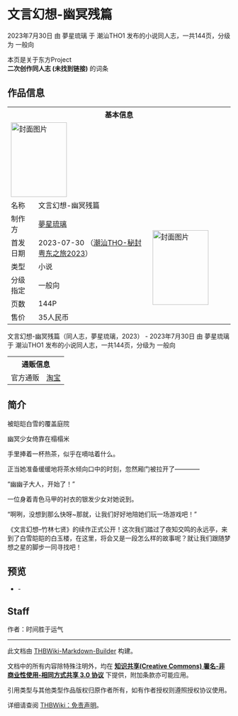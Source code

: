 # 文言幻想-幽冥残篇

<!-- source html: G:\repos\THBWiki-Markdown-Builder\THBWikiMarkdown\Temp\main\6\6d\ns0%3A%E6%96%87%E8%A8%80%E5%B9%BB%E6%83%B3-%E5%B9%BD%E5%86%A5%E6%AE%8B%E7%AF%87.html -->

2023年7月30日 由 夢星琉璃 于 潮汕THO1 发布的小说同人志，一共144页，分级为 一般向

本页是关于东方Project  
 **二次创作同人志 (未找到链接)** 的词条

## 作品信息

<table><tbody><tr><th colspan="3">基本信息</th></tr><tr><td class="cover-artwork-mobile" colspan="2"><a href="./文件-文言幻想-幽冥残篇封面.jpg.md" class="image" title="封面图片"><img alt="封面图片" src="https://upload.thwiki.cc/thumb/c/c4/%E6%96%87%E8%A8%80%E5%B9%BB%E6%83%B3-%E5%B9%BD%E5%86%A5%E6%AE%8B%E7%AF%87%E5%B0%81%E9%9D%A2.jpg/126px-%E6%96%87%E8%A8%80%E5%B9%BB%E6%83%B3-%E5%B9%BD%E5%86%A5%E6%AE%8B%E7%AF%87%E5%B0%81%E9%9D%A2.jpg" decoding="async" loading="lazy" width="126" height="168" srcset="https://upload.thwiki.cc/thumb/c/c4/%E6%96%87%E8%A8%80%E5%B9%BB%E6%83%B3-%E5%B9%BD%E5%86%A5%E6%AE%8B%E7%AF%87%E5%B0%81%E9%9D%A2.jpg/189px-%E6%96%87%E8%A8%80%E5%B9%BB%E6%83%B3-%E5%B9%BD%E5%86%A5%E6%AE%8B%E7%AF%87%E5%B0%81%E9%9D%A2.jpg 1.5x, https://upload.thwiki.cc/thumb/c/c4/%E6%96%87%E8%A8%80%E5%B9%BB%E6%83%B3-%E5%B9%BD%E5%86%A5%E6%AE%8B%E7%AF%87%E5%B0%81%E9%9D%A2.jpg/252px-%E6%96%87%E8%A8%80%E5%B9%BB%E6%83%B3-%E5%B9%BD%E5%86%A5%E6%AE%8B%E7%AF%87%E5%B0%81%E9%9D%A2.jpg 2x" data-file-width="861" data-file-height="1148"></a></td>
</tr><tr><td class="label">名称</td><td colspan="2"> 文言幻想-幽冥残篇 </td></tr><tr><td class="label">制作方</td><td><a href="./夢星琉璃.md" title="夢星琉璃">夢星琉璃</a></td><td class="cover-artwork" rowspan="6" style="min-width:168px;"><a href="./文件-文言幻想-幽冥残篇封面.jpg.md" class="image" title="封面图片"><img alt="封面图片" src="https://upload.thwiki.cc/thumb/c/c4/%E6%96%87%E8%A8%80%E5%B9%BB%E6%83%B3-%E5%B9%BD%E5%86%A5%E6%AE%8B%E7%AF%87%E5%B0%81%E9%9D%A2.jpg/126px-%E6%96%87%E8%A8%80%E5%B9%BB%E6%83%B3-%E5%B9%BD%E5%86%A5%E6%AE%8B%E7%AF%87%E5%B0%81%E9%9D%A2.jpg" decoding="async" loading="lazy" width="126" height="168" srcset="https://upload.thwiki.cc/thumb/c/c4/%E6%96%87%E8%A8%80%E5%B9%BB%E6%83%B3-%E5%B9%BD%E5%86%A5%E6%AE%8B%E7%AF%87%E5%B0%81%E9%9D%A2.jpg/189px-%E6%96%87%E8%A8%80%E5%B9%BB%E6%83%B3-%E5%B9%BD%E5%86%A5%E6%AE%8B%E7%AF%87%E5%B0%81%E9%9D%A2.jpg 1.5x, https://upload.thwiki.cc/thumb/c/c4/%E6%96%87%E8%A8%80%E5%B9%BB%E6%83%B3-%E5%B9%BD%E5%86%A5%E6%AE%8B%E7%AF%87%E5%B0%81%E9%9D%A2.jpg/252px-%E6%96%87%E8%A8%80%E5%B9%BB%E6%83%B3-%E5%B9%BD%E5%86%A5%E6%AE%8B%E7%AF%87%E5%B0%81%E9%9D%A2.jpg 2x" data-file-width="861" data-file-height="1148"></a></td>
</tr><tr><td class="label">首发日期</td><td>2023-07-30&#160;（<a href="/展会作品列表?e=%E6%BD%AE%E6%B1%95THO-%E7%A7%98%E5%B0%81%E7%B2%A4%E4%B8%9C%E4%B9%8B%E6%97%85%231">潮汕THO-秘封粤东之旅2023</a>）</td></tr><tr><td class="label">类型</td><td>小说</td></tr><tr><td class="label">分级指定</td><td>一般向</td></tr><tr><td class="label">页数</td><td>144P</td></tr><tr><td class="label">售价</td><td>35人民币</td></tr></tbody></table>

文言幻想-幽冥残篇（同人志，夢星琉璃，2023） - 2023年7月30日 由 夢星琉璃 于 潮汕THO1 发布的小说同人志，一共144页，分级为 一般向

<table><tbody><tr><th colspan="3">通贩信息</th></tr><tr><td class="label">官方通贩</td><td colspan="2"><a rel="nofollow" class="external text" href="https://item.taobao.com/item.htm?id=730814309404">淘宝</a></td></tr></tbody></table>



## 简介
  
被皑皑白雪的覆盖庭院 
  
  
幽冥少女倚靠在榻榻米
  
  
手里捧着一杯热茶，似乎在嘀咕着什么。
  
  
正当她准备缓缓地将茶水倾向口中的时刻，忽然厢门被拉开了————
  
  
“幽幽子大人，开始了！”
  
  
一位身着青色马甲的衬衣的银发少女对她说到。
  
  
“啊咧，没想到那么快呀~那就，让我们好好地陪她们玩一场游戏吧！”
  
  
《文言幻想–竹林七贤》的续作正式公开！这次我们踏过了夜知交鸣的永远亭，来到了白雪皑皑的白玉楼，在这里，将会又是一段怎么样的故事呢？就让我们跟随梦想之星的脚步一同寻找吧！
  


## 预览
- [](./文件-文言幻想-幽冥残篇预览图1.png.md)- [](./文件-文言幻想-幽冥残篇预览图2.png.md)


## Staff
  
作者：时间胜于运气
  
  
  

  





---

此文档由 [THBWiki-Markdown-Builder](https://github.com/Delsin-Yu/THBWiki-Markdown-Builder) 构建。

文档中的所有内容除特殊注明外，均在 [**知识共享(Creative Commons) 署名-非商业性使用-相同方式共享 3.0 协议**](https://creativecommons.org/licenses/by-sa/3.0/deed.zh-hans) 下提供，附加条款亦可能应用。

引用类型与其他类型作品版权归原作者所有，如有作者授权则遵照授权协议使用。

详细请查阅 [THBWiki：免责声明](https://thbwiki.cc/THBWiki:%E5%85%8D%E8%B4%A3%E5%A3%B0%E6%98%8E)。

